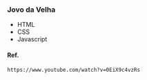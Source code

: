 ### Jovo da Velha
* HTML
* CSS
* Javascript

#### Ref.
``` 1h e 05min
https://www.youtube.com/watch?v=0EiX9c4vzRs
```